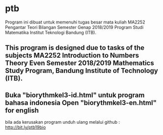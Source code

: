 # ptb
Program ini dibuat untuk memenuhi tugas besar mata kuliah MA2252 Pengantar Teori Bilangan 
Semester Genap 2018/2019 Program Studi Matematika Institut Teknologi Bandung (ITB).

This program is designed due to tasks of the subjects 
MA2252 Introduction to Numbers Theory Even Semester 2018/2019 Mathematics Study Program, 
Bandung Institute of Technology (ITB).
------------------------------------------------------------------------
Buka "biorythmkel3-id.html" untuk program bahasa indonesia
Open "biorythmkel3-en.html" for english
------------------------------------------------------------------------
bila ada kerusakan program unduh ulang melalui github : http://bit.ly/ptb19bio
